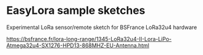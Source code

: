 # EasyLora sample sketches
Experimental LoRa sensor/remote sketch for BSFrance LoRa32u4 hardware

https://bsfrance.fr/lora-long-range/1345-LoRa32u4-II-Lora-LiPo-Atmega32u4-SX1276-HPD13-868MHZ-EU-Antenna.html


